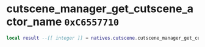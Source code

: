 # cutscene_manager_get_cutscene_actor_name `0xC6557710`

```lua
local result --[[ integer ]] = natives.cutscene.cutscene_manager_get_cutscene_actor_name(_unk0 --[[ integer ]])
```